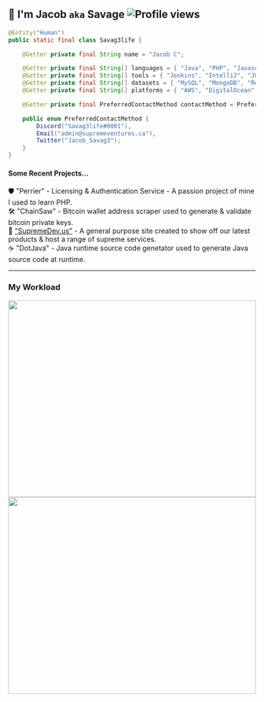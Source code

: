 ## 👋 I'm Jacob `aka` Savage ![Profile views](https://gpvc.arturio.dev/Savag3life)

```java
@Entity("Human")
public static final class Savag3life {

    @Getter private final String name = "Jacob C";

    @Getter private final String[] languages = { "Java", "PHP", "Javascript", "HTML", "Typescript" };
    @Getter private final String[] tools = { "Jenkins", "IntelliJ", "JUnit", "Node", "ExpressJS", "Laravel" };
    @Getter private final String[] datasets = { "MySQL", "MongoDB", "Redis", "JSON", "XML" };
    @Getter private final String[] platforms = { "AWS", "DigitalOcean", "Google Cloud", "Azure" };

    @Getter private final PreferredContactMethod contactMethod = PreferredContactMethod.Discord;

    public enum PreferredContactMethod {
        Discord("Savag3life#0001"),
        Email("admin@supremeventures.ca"),
        Twitter("Jacob_Savag3");
    }
}
```
 
#### Some Recent Projects...
🛡️ "Perrier" - Licensing & Authentication Service - A passion project of mine I used to learn PHP.</br>
🛠️ "ChainSaw" - Bitcoin wallet address scraper used to generate & validate bitcoin private keys.</br>
🛒 ["SupremeDev.us"](https://supremedev.us) - A general purpose site created to show off our latest products & host a range of supreme services.</br>
☕ "DotJava" - Java runtime source code genetator used to generate Java source code at runtime.</br>

---

### My Workload
<img src="https://wakatime.com/share/@9cf87436-f702-49fa-8db3-5210aec8af0a/8214779c-956c-49ba-aeea-44c0f6db31ac.svg" width="100%" height="400">
<img src="https://wakatime.com/share/@9cf87436-f702-49fa-8db3-5210aec8af0a/a8bf3f48-ddaf-4b25-bfab-32ace0fd61aa.svg" width="100%" height="400">
